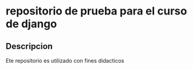 # repositorio de prueba para el curso de django
## Descripcion

Ete repositorio es utilizado con fines didacticos
